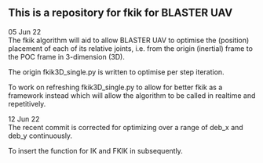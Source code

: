## This is a repository for fkik for BLASTER UAV ##  
05 Jun 22  
The fkik algorithm will aid to allow BLASTER UAV to optimise the (position) placement of each of its relative joints, i.e. from the origin (inertial) frame to the POC frame in 3-dimension (3D).  
  
The origin fkik3D_single.py is written to optimise per step iteration.  
  
To work on refreshing fkik3D_single.py to allow for better fkik as a framework instead which will allow the algorithm to be called in realtime and repetitively.  

12 Jun 22  
The recent commit is corrected for optimizing over a range of deb_x and deb_y continuously.  
  
To insert the function for IK and FKIK in subsequently.  
  
